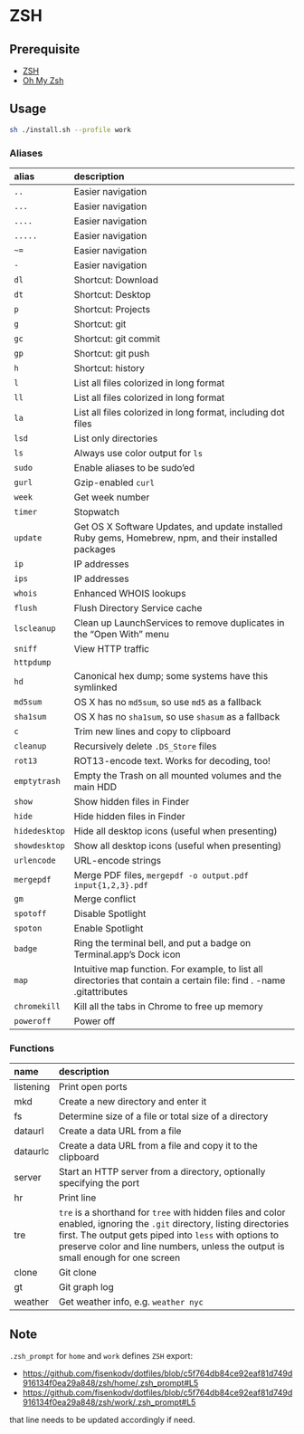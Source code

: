 # ZSH

## Prerequisite

- [ZSH](https://github.com/robbyrussell/oh-my-zsh/wiki/Installing-ZSH)
- [Oh My Zsh](https://github.com/robbyrussell/oh-my-zsh)

## Usage

```bash
sh ./install.sh --profile work
```

### Aliases

| alias         | description                                                                                                           |
| :------------ | :-------------------------------------------------------------------------------------------------------------------- |
| `..`          | Easier navigation                                                                                                     |
| `...`         | Easier navigation                                                                                                     |
| `....`        | Easier navigation                                                                                                     |
| `.....`       | Easier navigation                                                                                                     |
| `~=`          | Easier navigation                                                                                                     |
| `-`           | Easier navigation                                                                                                     |
| `dl`          | Shortcut: Download                                                                                                    |
| `dt`          | Shortcut: Desktop                                                                                                     |
| `p`           | Shortcut: Projects                                                                                                    |
| `g`           | Shortcut: git                                                                                                         |
| `gc`          | Shortcut: git commit                                                                                                  |
| `gp`          | Shortcut: git push                                                                                                    |
| `h`           | Shortcut: history                                                                                                     |
| `l`           | List all files colorized in long format                                                                               |
| `ll`          | List all files colorized in long format                                                                               |
| `la`          | List all files colorized in long format, including dot files                                                          |
| `lsd`         | List only directories                                                                                                 |
| `ls`          | Always use color output for `ls`                                                                                      |
| `sudo`        | Enable aliases to be sudo’ed                                                                                          |
| `gurl`        | Gzip-enabled `curl`                                                                                                   |
| `week`        | Get week number                                                                                                       |
| `timer`       | Stopwatch                                                                                                             |
| `update`      | Get OS X Software Updates, and update installed Ruby gems, Homebrew, npm, and their installed packages                |
| `ip`          | IP addresses                                                                                                          |
| `ips`         | IP addresses                                                                                                          |
| `whois`       | Enhanced WHOIS lookups                                                                                                |
| `flush`       | Flush Directory Service cache                                                                                         |
| `lscleanup`   | Clean up LaunchServices to remove duplicates in the “Open With” menu                                                  |
| `sniff`       | View HTTP traffic                                                                                                     |
| `httpdump`    |                                                                                                                       |
| `hd`          | Canonical hex dump; some systems have this symlinked                                                                  |
| `md5sum`      | OS X has no `md5sum`, so use `md5` as a fallback                                                                      |
| `sha1sum`     | OS X has no `sha1sum`, so use `shasum` as a fallback                                                                  |
| `c`           | Trim new lines and copy to clipboard                                                                                  |
| `cleanup`     | Recursively delete `.DS_Store` files                                                                                  |
| `rot13`       | ROT13-encode text. Works for decoding, too!                                                                           |
| `emptytrash`  | Empty the Trash on all mounted volumes and the main HDD                                                               |
| `show`        | Show hidden files in Finder                                                                                           |
| `hide`        | Hide hidden files in Finder                                                                                           |
| `hidedesktop` | Hide all desktop icons (useful when presenting)                                                                       |
| `showdesktop` | Show all desktop icons (useful when presenting)                                                                       |
| `urlencode`   | URL-encode strings                                                                                                    |
| `mergepdf`    | Merge PDF files, `mergepdf -o output.pdf input{1,2,3}.pdf`                                                            |
| `gm`          | Merge conflict                                                                                                        |
| `spotoff`     | Disable Spotlight                                                                                                     |
| `spoton`      | Enable Spotlight                                                                                                      |
| `badge`       | Ring the terminal bell, and put a badge on Terminal.app’s Dock icon                                                   |
| `map`         | Intuitive map function. For example, to list all directories that contain a certain file: find . -name .gitattributes | map dirname |
| `chromekill`  | Kill all the tabs in Chrome to free up memory                                                                         |
| `poweroff`    | Power off                                                                                                             |

### Functions

| name      | description                                                                                                                                                                                                                                                        |
| :-------- | :----------------------------------------------------------------------------------------------------------------------------------------------------------------------------------------------------------------------------------------------------------------- |
| listening | Print open ports                                                                                                                                                                                                                                                   |
| mkd       | Create a new directory and enter it                                                                                                                                                                                                                                |
| fs        | Determine size of a file or total size of a directory                                                                                                                                                                                                              |
| dataurl   | Create a data URL from a file                                                                                                                                                                                                                                      |
| dataurlc  | Create a data URL from a file and copy it to the clipboard                                                                                                                                                                                                         |
| server    | Start an HTTP server from a directory, optionally specifying the port                                                                                                                                                                                              |
| hr        | Print line                                                                                                                                                                                                                                                         |
| tre       | `tre` is a shorthand for `tree` with hidden files and color enabled, ignoring the `.git` directory, listing directories first. The output gets piped into `less` with options to preserve color and line numbers, unless the output is small enough for one screen |
| clone     | Git clone                                                                                                                                                                                                                                                          |
| gt        | Git graph log                                                                                                                                                                                                                                                      |
| weather   | Get weather info, e.g. `weather nyc`                                                                                                                                                                                                                               |

## Note

`.zsh_prompt` for `home` and `work` defines `ZSH` export:

- https://github.com/fisenkodv/dotfiles/blob/c5f764db84ce92eaf81d749d916134f0ea29a848/zsh/home/.zsh_prompt#L5
- https://github.com/fisenkodv/dotfiles/blob/c5f764db84ce92eaf81d749d916134f0ea29a848/zsh/work/.zsh_prompt#L5

that line needs to be updated accordingly if need.
